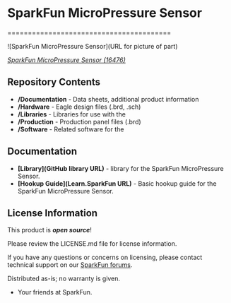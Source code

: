 # SparkFun MicroPressure Sensor

========================================

![SparkFun MicroPressure Sensor](URL for picture of part)

[*SparkFun MicroPressure Sensor (16476)*](https://www.sparkfun.com/products/16476)

<Basic description of the part.>

Repository Contents
-------------------

* **/Documentation** - Data sheets, additional product information
* **/Hardware** - Eagle design files (.brd, .sch)
* **/Libraries** - Libraries for use with the <PRODUCT NAME>
* **/Production** - Production panel files (.brd)
* **/Software** - Related software for the <PRODUCT NAME>

Documentation
-------------
* **[Library](GitHub library URL)** - <LANGUAGE> library for the SparkFun MicroPressure Sensor.
* **[Hookup Guide](Learn.SparkFun URL)** - Basic hookup guide for the SparkFun MicroPressure Sensor.

License Information
-------------------

This product is _**open source**_! 

Please review the LICENSE.md file for license information. 

If you have any questions or concerns on licensing, please contact technical support on our [SparkFun forums](https://forum.sparkfun.com/viewforum.php?f=152).

Distributed as-is; no warranty is given.

- Your friends at SparkFun.

_<COLLABORATION CREDIT>_
